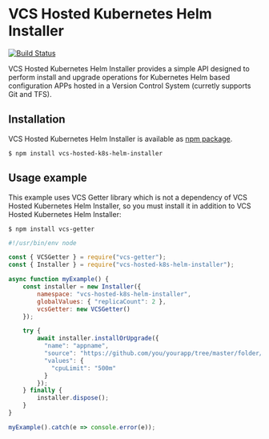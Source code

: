 # VCS Hosted Kubernetes Helm Installer
[![Build Status](https://travis-ci.org/mnconsulting/vcs-hosted-k8s-helm-installer.svg?branch=master)](https://travis-ci.org/mnconsulting/vcs-hosted-k8s-helm-installer)

VCS Hosted Kubernetes Helm Installer provides a simple API designed to perform install and upgrade operations for Kubernetes Helm based configuration APPs hosted in a Version Control System (curretly supports Git and TFS).

## Installation

VCS Hosted Kubernetes Helm Installer is available as [npm package](https://www.npmjs.com/package/vcs-hosted-k8s-helm-installer).

```
$ npm install vcs-hosted-k8s-helm-installer
```

## Usage example

This example uses VCS Getter library which is not a dependency of VCS Hosted Kubernetes Helm Installer, so you must install it in addition to VCS Hosted Kubernetes Helm Installer:

```
$ npm install vcs-getter
```

```javascript
#!/usr/bin/env node

const { VCSGetter } = require("vcs-getter");
const { Installer } = require("vcs-hosted-k8s-helm-installer");

async function myExample() {
    const installer = new Installer({
        namespace: "vcs-hosted-k8s-helm-installer", 
        globalValues: { "replicaCount": 2 },
        vcsGetter: new VCSGetter()
    });

    try {
        await installer.installOrUpgrade({
          "name": "appname",
          "source": "https://github.com/you/yourapp/tree/master/folder/where/is/the/helm/chart",
          "values": {
            "cpuLimit": "500m"
          }
        });
    } finally {
        installer.dispose();
    }
}

myExample().catch(e => console.error(e));
```
